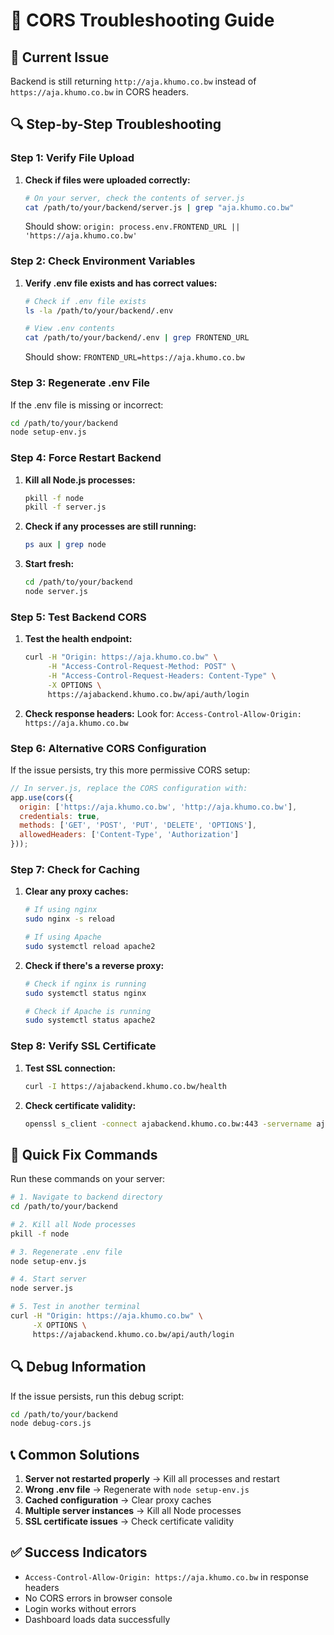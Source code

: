 # 🔧 CORS Troubleshooting Guide

## 🚨 Current Issue
Backend is still returning `http://aja.khumo.co.bw` instead of `https://aja.khumo.co.bw` in CORS headers.

## 🔍 Step-by-Step Troubleshooting

### Step 1: Verify File Upload
1. **Check if files were uploaded correctly:**
   ```bash
   # On your server, check the contents of server.js
   cat /path/to/your/backend/server.js | grep "aja.khumo.co.bw"
   ```
   Should show: `origin: process.env.FRONTEND_URL || 'https://aja.khumo.co.bw'`

### Step 2: Check Environment Variables
1. **Verify .env file exists and has correct values:**
   ```bash
   # Check if .env file exists
   ls -la /path/to/your/backend/.env
   
   # View .env contents
   cat /path/to/your/backend/.env | grep FRONTEND_URL
   ```
   Should show: `FRONTEND_URL=https://aja.khumo.co.bw`

### Step 3: Regenerate .env File
If the .env file is missing or incorrect:
```bash
cd /path/to/your/backend
node setup-env.js
```

### Step 4: Force Restart Backend
1. **Kill all Node.js processes:**
   ```bash
   pkill -f node
   pkill -f server.js
   ```

2. **Check if any processes are still running:**
   ```bash
   ps aux | grep node
   ```

3. **Start fresh:**
   ```bash
   cd /path/to/your/backend
   node server.js
   ```

### Step 5: Test Backend CORS
1. **Test the health endpoint:**
   ```bash
   curl -H "Origin: https://aja.khumo.co.bw" \
        -H "Access-Control-Request-Method: POST" \
        -H "Access-Control-Request-Headers: Content-Type" \
        -X OPTIONS \
        https://ajabackend.khumo.co.bw/api/auth/login
   ```

2. **Check response headers:**
   Look for: `Access-Control-Allow-Origin: https://aja.khumo.co.bw`

### Step 6: Alternative CORS Configuration
If the issue persists, try this more permissive CORS setup:

```javascript
// In server.js, replace the CORS configuration with:
app.use(cors({
  origin: ['https://aja.khumo.co.bw', 'http://aja.khumo.co.bw'],
  credentials: true,
  methods: ['GET', 'POST', 'PUT', 'DELETE', 'OPTIONS'],
  allowedHeaders: ['Content-Type', 'Authorization']
}));
```

### Step 7: Check for Caching
1. **Clear any proxy caches:**
   ```bash
   # If using nginx
   sudo nginx -s reload
   
   # If using Apache
   sudo systemctl reload apache2
   ```

2. **Check if there's a reverse proxy:**
   ```bash
   # Check if nginx is running
   sudo systemctl status nginx
   
   # Check if Apache is running
   sudo systemctl status apache2
   ```

### Step 8: Verify SSL Certificate
1. **Test SSL connection:**
   ```bash
   curl -I https://ajabackend.khumo.co.bw/health
   ```

2. **Check certificate validity:**
   ```bash
   openssl s_client -connect ajabackend.khumo.co.bw:443 -servername ajabackend.khumo.co.bw
   ```

## 🎯 Quick Fix Commands

Run these commands on your server:

```bash
# 1. Navigate to backend directory
cd /path/to/your/backend

# 2. Kill all Node processes
pkill -f node

# 3. Regenerate .env file
node setup-env.js

# 4. Start server
node server.js

# 5. Test in another terminal
curl -H "Origin: https://aja.khumo.co.bw" \
     -X OPTIONS \
     https://ajabackend.khumo.co.bw/api/auth/login
```

## 🔍 Debug Information

If the issue persists, run this debug script:
```bash
cd /path/to/your/backend
node debug-cors.js
```

## 📞 Common Solutions

1. **Server not restarted properly** → Kill all processes and restart
2. **Wrong .env file** → Regenerate with `node setup-env.js`
3. **Cached configuration** → Clear proxy caches
4. **Multiple server instances** → Kill all Node processes
5. **SSL certificate issues** → Check certificate validity

## ✅ Success Indicators

- `Access-Control-Allow-Origin: https://aja.khumo.co.bw` in response headers
- No CORS errors in browser console
- Login works without errors
- Dashboard loads data successfully 